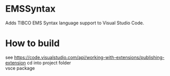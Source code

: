 # EMSSyntax
Adds TIBCO EMS Syntax language support to Visual Studio Code.

# How to build
see https://code.visualstudio.com/api/working-with-extensions/publishing-extension
cd into project folder  
vsce package  
